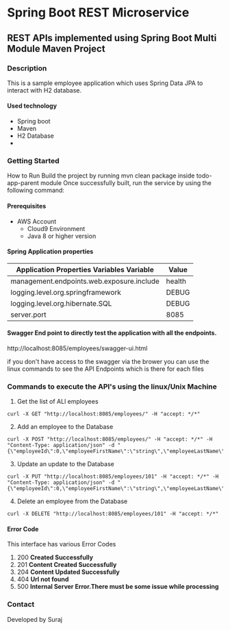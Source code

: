 # Spring Boot REST Microservice 

## REST APIs implemented using Spring Boot Multi Module Maven Project

### Description
This is a sample employee application which uses Spring Data JPA to interact with H2 database.

#### Used technology
* Spring boot
* Maven
* H2 Database
* 
### Getting Started
How to Run
Build the project by running mvn clean package inside todo-app-parent module
Once successfully built, run the service by using the following command:


#### Prerequisites
* AWS Account
    * Cloud9 Environment
    * Java 8 or higher version

####  Spring Application properties

| Application Properties Variables Variable | Value                               |
|-------------------------------------------|-------------------------------------|
| management.endpoints.web.exposure.include | health                              |
| logging.level.org.springframework         | DEBUG                               |
| logging.level.org.hibernate.SQL           | DEBUG                               |
| server.port                               | 8085                                |


#### Swagger End point to directly test the application with all the endpoints. 
http://localhost:8085/employees/swagger-ui.html

if you don't have access to the swagger via the brower you can use the linux commands to see the API Endpoints which is there for each files

### Commands to execute the API's using the linux/Unix Machine

1. Get the list of ALl employees
```
curl -X GET "http://localhost:8085/employees/" -H "accept: */*"
```
2. Add an employee to the Database
```
curl -X POST "http://localhost:8085/employees/" -H "accept: */*" -H "Content-Type: application/json" -d "{\"employeeId\":0,\"employeeFirstName\":\"string\",\"employeeLastName\":\"string\",\"employeeEmailId\":\"string\"}"
```
3. Update an update to the Database
```
curl -X PUT "http://localhost:8085/employees/101" -H "accept: */*" -H "Content-Type: application/json" -d "{\"employeeId\":0,\"employeeFirstName\":\"string\",\"employeeLastName\":\"string\",\"employeeEmailId\":\"string\"}"
```
4. Delete an employee from the Database
```
curl -X DELETE "http://localhost:8085/employees/101" -H "accept: */*"

```

#### Error Code
This interface has various Error Codes
1. 200 **Created Successfully**
2. 201 **Content Created Successfully**
3. 204 **Content Updated Successfully**
4. 404 **Url not found**
5. 500 **Internal Server Error.There must be some issue while processing**

### Contact
Developed by Suraj
